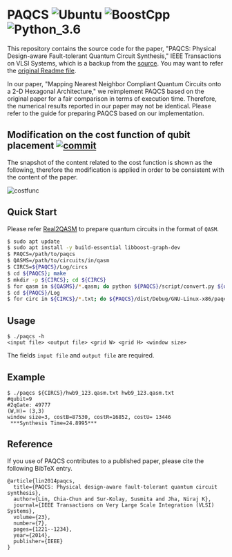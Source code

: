 # PAQCS ![Ubuntu](https://shields.io/badge/Ubuntu-16.04-orange) ![BoostCpp](https://shields.io/badge/Boost%20C++-1.58-green) ![Python_3.6](https://shields.io/badge/Python-3.6-blue)

This repository contains the source code for the paper, "PAQCS: Physical Design-aware Fault-tolerant Quantum Circuit Synthesis," IEEE Transactions on VLSI Systems, which is a backup from the [source](https://www.princeton.edu/~cad/download/PAQCS.tar.gz). You may want to refer the [original Readme file](https://github.com/elsa-lab/PAQCS/blob/main/Readme.original.txt).

In our paper, "Mapping Nearest Neighbor Compliant Quantum Circuits onto a 2-D Hexagonal Architecture," we reimplement PAQCS based on the original paper for a fair comparison in terms of execution time. Therefore, the numerical results reported in our paper may not be identical. Please refer to the guide for preparing PAQCS based on our implementation.

## Modification on the cost function of qubit placement [![commit](https://shields.io/badge/commit-2c48012-critical)](https://github.com/elsa-lab/PAQCS/commit/2c48012f386fe9577bd5c9728499941cb00111d5)

The snapshot of the content related to the cost function is shown as the following, therefore the modification is applied in order to be consistent with the content of the paper.

![costfunc](https://i.imgur.com/hoflx1q.png)

## Quick Start

Please refer [Real2QASM](https://github.com/elsa-lab/Real2QASM#quick-start) to prepare quantum circuits in the format of `QASM`.

```bash
$ sudo apt update
$ sudo apt install -y build-essential libboost-graph-dev
$ PAQCS=/path/to/paqcs
$ QASMS=/path/to/circuits/in/qasm
$ CIRCS=${PAQCS}/Log/circs
$ cd ${PAQCS}; make
$ mkdir -p ${CIRCS}; cd ${CIRCS}
$ for qasm in ${QASMS}/*.qasm; do python ${PAQCS}/script/convert.py ${qasm} | tee ${qasm##*/}.txt; done
$ cd ${PAQCS}/Log
$ for circ in ${CIRCS}/*.txt; do ${PAQCS}/dist/Debug/GNU-Linux-x86/paqcs ${circ} ${circ##*/}; done
```

## Usage

```
$ ./paqcs -h
<input file> <output file> <grid W> <grid H> <window size>
```

The fields `input file` and `output file` are required.

## Example

```
$ ./paqcs ${CIRCS}/hwb9_123.qasm.txt hwb9_123.qasm.txt
#qubit=9
#2qGate: 49777
(W,H)= (3,3)
window size=3, costB=87530, costR=16852, costU= 13446
 ***Synthesis Time=24.8995***
```

## Reference

If you use of PAQCS contributes to a published paper, please cite the following BibTeX entry.

```
@article{lin2014paqcs,
  title={PAQCS: Physical design-aware fault-tolerant quantum circuit synthesis},
  author={Lin, Chia-Chun and Sur-Kolay, Susmita and Jha, Niraj K},
  journal={IEEE Transactions on Very Large Scale Integration (VLSI) Systems},
  volume={23},
  number={7},
  pages={1221--1234},
  year={2014},
  publisher={IEEE}
}
```
